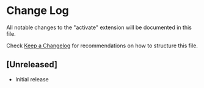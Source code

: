 # Change Log

All notable changes to the "activate" extension will be documented in this file.

Check [Keep a Changelog](http://keepachangelog.com/) for recommendations on how to structure this file.

## [Unreleased]

- Initial release